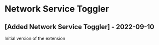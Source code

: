 # Network Service Toggler

## [Added Network Service Toggler] - 2022-09-10

Initial version of the extension
